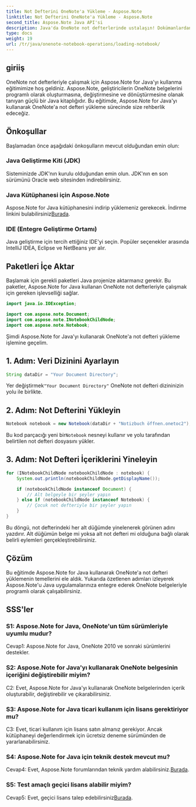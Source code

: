 ```yaml
---
title: Not Defterini OneNote'a Yükleme - Aspose.Note
linktitle: Not Defterini OneNote'a Yükleme - Aspose.Note
second_title: Aspose.Note Java API'si
description: Java'da OneNote not defterlerinde ustalaşın! Dokümanlardan alt not defterlerine kadar içerik yüklemeyi, keşfetmeyi ve işlemeyi öğrenin. Kolay adımlar ve kod dahil! #OneNote #Java #Aspose
type: docs
weight: 19
url: /tr/java/onenote-notebook-operations/loading-notebook/
---
```

## giriiş

OneNote not defterleriyle çalışmak için Aspose.Note for Java'yı kullanma eğitimimize hoş geldiniz. Aspose.Note, geliştiricilerin OneNote belgelerini programlı olarak oluşturmasına, değiştirmesine ve dönüştürmesine olanak tanıyan güçlü bir Java kitaplığıdır. Bu eğitimde, Aspose.Note for Java'yı kullanarak OneNote'a not defteri yükleme sürecinde size rehberlik edeceğiz.

## Önkoşullar

Başlamadan önce aşağıdaki önkoşulların mevcut olduğundan emin olun:

### Java Geliştirme Kiti (JDK)

Sisteminizde JDK'nın kurulu olduğundan emin olun. JDK'nın en son sürümünü Oracle web sitesinden indirebilirsiniz.

### Java Kütüphanesi için Aspose.Note

 Aspose.Note for Java kütüphanesini indirip yüklemeniz gerekecek. İndirme linkini bulabilirsiniz[Burada](https://releases.aspose.com/note/java/).

### IDE (Entegre Geliştirme Ortamı)

Java geliştirme için tercih ettiğiniz IDE'yi seçin. Popüler seçenekler arasında IntelliJ IDEA, Eclipse ve NetBeans yer alır.

## Paketleri İçe Aktar

Başlamak için gerekli paketleri Java projenize aktarmanız gerekir. Bu paketler, Aspose.Note for Java kullanan OneNote not defterleriyle çalışmak için gereken işlevselliği sağlar.

```java
import java.io.IOException;

import com.aspose.note.Document;
import com.aspose.note.INotebookChildNode;
import com.aspose.note.Notebook;
```

Şimdi Aspose.Note for Java'yı kullanarak OneNote'a not defteri yükleme işlemine geçelim.

## 1. Adım: Veri Dizinini Ayarlayın

```java
String dataDir = "Your Document Directory";
```

 Yer değiştirmek`"Your Document Directory"` OneNote not defteri dizininizin yolu ile birlikte.

## 2. Adım: Not Defterini Yükleyin

```java
Notebook notebook = new Notebook(dataDir + "Notizbuch öffnen.onetoc2");
```

 Bu kod parçacığı yeni bir`Notebook` nesneyi kullanır ve yolu tarafından belirtilen not defteri dosyasını yükler.

## 3. Adım: Not Defteri İçeriklerini Yineleyin

```java
for (INotebookChildNode notebookChildNode : notebook) {
    System.out.println(notebookChildNode.getDisplayName());

    if (notebookChildNode instanceof Document) {
        // Alt belgeyle bir şeyler yapın
    } else if (notebookChildNode instanceof Notebook) {
        // Çocuk not defteriyle bir şeyler yapın
    }
}
```

Bu döngü, not defterindeki her alt düğümde yinelenerek görünen adını yazdırır. Alt düğümün belge mi yoksa alt not defteri mi olduğuna bağlı olarak belirli eylemleri gerçekleştirebilirsiniz.

## Çözüm

Bu eğitimde Aspose.Note for Java kullanarak OneNote'a not defteri yüklemenin temellerini ele aldık. Yukarıda özetlenen adımları izleyerek Aspose.Note'u Java uygulamalarınıza entegre ederek OneNote belgeleriyle programlı olarak çalışabilirsiniz.

## SSS'ler

### S1: Aspose.Note for Java, OneNote'un tüm sürümleriyle uyumlu mudur?

Cevap1: Aspose.Note for Java, OneNote 2010 ve sonraki sürümlerini destekler.

### S2: Aspose.Note for Java'yı kullanarak OneNote belgesinin içeriğini değiştirebilir miyim?

C2: Evet, Aspose.Note for Java'yı kullanarak OneNote belgelerinden içerik oluşturabilir, değiştirebilir ve çıkarabilirsiniz.

### S3: Aspose.Note for Java ticari kullanım için lisans gerektiriyor mu?

C3: Evet, ticari kullanım için lisans satın almanız gerekiyor. Ancak kütüphaneyi değerlendirmek için ücretsiz deneme sürümünden de yararlanabilirsiniz.

### S4: Aspose.Note for Java için teknik destek mevcut mu?

 Cevap4: Evet, Aspose.Note forumlarından teknik yardım alabilirsiniz.[Burada](https://forum.aspose.com/c/note/28).

### S5: Test amaçlı geçici lisans alabilir miyim?

 Cevap5: Evet, geçici lisans talep edebilirsiniz[Burada](https://purchase.aspose.com/temporary-license/).